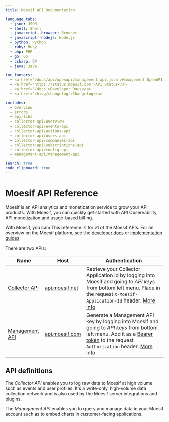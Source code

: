 ```yaml
---
title: Moesif API Documentation

language_tabs:
  - json: JSON
  - shell: Shell
  - javascript--browser: Browser
  - javascript--nodejs: Node.js
  - python: Python
  - ruby: Ruby
  - php: PHP
  - go: Go
  - csharp: C#
  - java: Java

toc_footers:
  - <a href='/docs/api/openapi/management-api.json'>Management OpenAPI Spec</a>
  - <a href='https://status.moesif.com'>API Status</a>
  - <a href='/docs'>Developer Docs</a>
  - <a href='/blog/changelog'>Changelog</a>

includes:
  - overview
  - errors
  - api-libs
  - collector-api/overview
  - collector-api/events-api
  - collector-api/actions-api
  - collector-api/users-api
  - collector-api/companies-api
  - collector-api/subscriptions-api
  - collector-api/config-api
  - management-api/management-api

search: true
code_clipboard: true
---
```


# Moesif API Reference

Moesif is an API analytics and monetization service to grow your API products. With Moesif, you can quickly get started with API Observability, API monetization and usage-based billing.

 With Moesif, you cam This reference is for v1 of the Moesif APIs.
For an overview on the Moesif platform, see the [developer docs](/docs) or [implementation guides](https://www.moesif.com/implementation)

There are two APIs:

|Name|Host|Authentication|
|----|----|--------------|
|[Collector API](#collector-api)|[api.moesif.net](https://api.moesif.net)|Retrieve your Collector Application Id by logging into Moesif and going to _API keys_ from bottom left menu. Place in the request `X-Moesif-Application-Id` header. [More info](#collector-api)|
|[Management API](#management-api)|[api.moesif.com](https://api.moesif.com)|Generate a Management API key by logging into Moesif and going to _API keys_ from bottom left menu. Add it as a [Bearer token](https://swagger.io/docs/specification/authentication/bearer-authentication/) to the request `Authorization` header. [More info](#management-api)|

## API definitions

The _Collector API_ enables you to log raw data to Moesif at high volume such as events and user profiles. It's a write-only, high-volume data collection network and is also used by the Moesif server integrations and plugins.

The _Management API_ enables you to query and manage data in your Moesif account such as to embed charts in customer-facing applications.